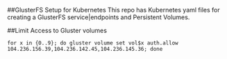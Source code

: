 ##GlusterFS Setup for Kubernetes
This repo has Kubernetes yaml files for creating a GlusterFS service|endpoints and Persistent Volumes.

##Limit Access to Gluster volumes

```shell
for x in {0..9}; do gluster volume set vol$x auth.allow 104.236.156.39,104.236.142.45,104.236.145.36; done
```
